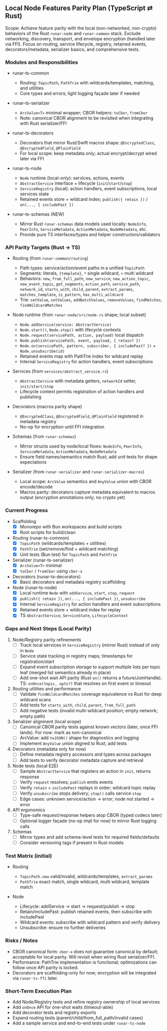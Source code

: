 ## Local Node Features Parity Plan (TypeScript ⇄ Rust)

Scope: Achieve feature parity with the local (non-networked, non-crypto) behaviors of the Rust `runar-node` and `runar-common` stack. Exclude networking, discovery, transport, and envelope encryption (handled later via FFI). Focus on routing, service lifecycle, registry, retained events, decorators/metadata, serializer basics, and comprehensive tests.

### Modules and Responsibilities

- runar-ts-common
  - Routing: `TopicPath`, `PathTrie` with wildcards/templates, matching, and utilities
  - Core types and errors; light logging façade later if needed

- runar-ts-serializer
  - `ArcValue<T>` minimal wrapper; CBOR helpers: `toCbor`, `fromCbor`
  - Note: canonical CBOR alignment to be revisited when integrating with Rust serializer/FFI

- runar-ts-decorators
  - Decorators that mirror Rust/Swift macros shape: `@EncryptedClass`, `@EncryptedField`, `@PlainField`
  - For local scope: keep metadata only; actual encrypt/decrypt wired later via FFI

- runar-ts-node
  - `Node` runtime (local-only): services, actions, events
  - `AbstractService` interface + lifecycle (`init`/`start`/`stop`)
  - `ServiceRegistry` (local): action handlers, event subscriptions, local services state
  - Retained events store + wildcard index; `publish({ retain })` / `on(..., { includePast })`

- runar-ts-schemas (NEW)
  - Mirror Rust `runar-schemas` data models used locally: `NodeInfo`, `PeerInfo`, `ServiceMetadata`, `ActionMetadata`, `NodeMetadata`, etc.
  - Provide pure TS interfaces/types and helper constructors/validators

### API Parity Targets (Rust → TS)

- Routing (from `runar-common/routing`)
  - Path types: service/action/event paths in a unified `TopicPath`
  - Segments: literals, `{template}`, `*` single wildcard, `>` multi wildcard
  - Behaviors: `new`, `from_full_path`, `new_service`, `new_action_topic`, `new_event_topic`, `get_segments`, `action_path`, `service_path`, `network_id`, `starts_with`, `child`, `parent`, `extract_params`, `matches_template`, `is_pattern`, `has_multi_wildcard`
  - Trie: `setValue`, `setValues`, `addBatchValues`, `removeValues`, `findMatches`, `findWildcardMatches`

- Node runtime (from `runar-node/src/node.rs` shape; local subset)
  - `Node.addService(service: AbstractService)`
  - `Node.start()`, `Node.stop()` with lifecycle contexts
  - `Node.request(servicePath, action, payload)` local dispatch
  - `Node.publish(servicePath, event, payload, { retain? })`
  - `Node.on(servicePath, pattern, subscriber, { includePast? })` + `Node.unsubscribe(id)`
  - Retained events map with PathTrie index for wildcard replay
  - Internal `ServiceRegistry` for action handlers, event subscriptions

- Services (from `services/abstract_service.rs`)
  - `AbstractService` with metadata getters, `networkId` setter, `init/start/stop`
  - Lifecycle context permits registration of action handlers and publishing

- Decorators (macros parity shape)
  - `@EncryptedClass`, `@EncryptedField`, `@PlainField` registered in metadata registry
  - No-op for encryption until FFI integration

- Schemas (from `runar-schemas`)
  - Mirror structs used by node/local flows: `NodeInfo`, `PeerInfo`, `ServiceMetadata`, `ActionMetadata`, `NodeMetadata`
  - Ensure field names/semantics match Rust; add unit tests for shape expectations

- Serializer (from `runar-serializer` and `runar-serializer-macros`)
  - Local scope: `ArcValue` semantics and `AnyValue` union with CBOR encode/decode
  - Macros parity: decorators capture metadata equivalent to macros output (encryption annotations only; no crypto yet)

### Current Progress

- Scaffolding
  - [x] Monorepo with Bun workspaces and build scripts
  - [x] Root scripts for build/clean

- Routing (runar-ts-common)
  - [x] `TopicPath` (wildcards/templates + utilities)
  - [x] `PathTrie` (set/remove/find + wildcard matching)
  - [x] Unit tests (Bun test) for `TopicPath` and `PathTrie`

- Serializer (runar-ts-serializer)
  - [x] `ArcValue<T>` minimal
  - [x] `toCbor` / `fromCbor` using `cbor-x`

- Decorators (runar-ts-decorators)
  - [x] Basic decorators and metadata registry scaffolding

- Node (runar-ts-node)
  - [x] Local runtime `Node` with `addService`, `start`, `stop`, `request`
  - [x] `publish({ retain })`, `on(..., { includePast })`, `unsubscribe`
  - [x] Internal `ServiceRegistry` for action handlers and event subscriptions
  - [x] Retained events store + wildcard index for replay
  - [x] TS `AbstractService`, `ServiceState`, `LifecycleContext`

### Gaps and Next Steps (Local Parity)

1) Node/Registry parity refinements
   - [ ] Track local services in `ServiceRegistry` (mirror Rust) instead of only in `Node`
   - [ ] Service state tracking in registry maps; timestamps for registration/start
   - [ ] Expand event subscription storage to support multiple lists per topic leaf (merged list semantics already in place)
   - [ ] Add one-shot wait API parity (Rust `on()` returns a future/JoinHandle). TS: `onOnce(topic, opts?)` that resolves on first event or timeout

2) Routing utilities and performance
   - [ ] Validate `findWildcardMatches` coverage equivalence vs Rust for deep wildcard scans
   - [ ] Add tests for `starts_with`, `child`, `parent`, `from_full_path`
   - [ ] Add negative tests (invalid multi-wildcard position; empty network; empty path)

3) Serializer alignment (local scope)
   - [ ] Canonical CBOR parity tests against known vectors (later, once FFI lands). For now: mark as non-canonical
   - [ ] ArcValue: add `toJSON()` shape for diagnostics and logging
   - [ ] Implement `AnyValue` union aligned to Rust; add tests

4) Decorators (metadata only for now)
   - [ ] Define metadata registry accessors and types across packages
   - [ ] Add tests to verify decorator metadata capture and retrieval

5) Node tests (local E2E)
   - [ ] Sample `AbstractService` that registers an action in `init`, returns response
   - [ ] Verify `request` resolves; `publish` emits events
   - [ ] Verify `retain` + `includePast` replays in order; wildcard topic replay
   - [ ] Verify `unsubscribe` stops delivery; `stop()` calls service `stop`
   - [ ] Edge cases: unknown service/action → error; node not started → error

6) API ergonomics
   - [ ] Type-safe request/response helpers atop CBOR (typed codecs later)
   - [ ] Optional logger façade (no-op impl for now) to mirror Rust logging calls

7) Schemas
   - [ ] Mirror types and add schema-level tests for required fields/defaults
   - [ ] Consider versioning tags if present in Rust models

### Test Matrix (initial)

- Routing
  - `TopicPath.new` valid/invalid, wildcards/templates, `extract_params`
  - `PathTrie` exact match, single wildcard, multi wildcard, template match

- Node
  - Lifecycle: addService → start → request/publish → stop
  - Retain/includePast: publish retained events, then subscribe with includePast
  - Wildcard events: subscribe with wildcard pattern and verify delivery
  - Unsubscribe: ensure no further deliveries

### Risks / Notes

- CBOR canonical form: `cbor-x` does not guarantee canonical by default; acceptable for local parity. Will revisit when wiring Rust serializer/FFI.
- Performance: PathTrie implementation is functional; optimizations can follow once API parity is locked.
- Decorators are scaffolding-only for now; encryption will be integrated via `runar-ts-ffi` later.

### Short-Term Execution Plan

- Add Node/Registry tests and refine registry ownership of local services
- Add `onOnce` API for one-shot waits (timeout-able)
- Add decorator tests and registry exports
- Expand routing tests (parent/child/from_full_path/invalid cases)
- Add a sample service and end-to-end tests under `runar-ts-node`


